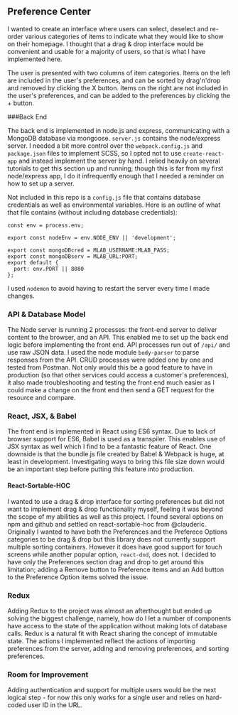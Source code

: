## Preference Center

I wanted to create an interface where users can select, deselect and re-order various categories of items to indicate what they would like to show on their homepage. I thought that a drag & drop interface would be convenient and usable for a majority of users, so that is what I have implemented here. 

The user is presented with two columns of item categories. Items on the left are included in the user's preferences, and can be sorted by drag'n'drop and removed by clicking the X button. Items on the right are not included in the user's preferences, and can be added to the preferences by clicking the + button. 

###Back End

The back end is implemented in node.js and express, communicating with a MongoDB database via mongoose. 
`server.js` contains the node/express server. I needed a bit more control over the `webpack.config.js` and `package.json` files to implement SCSS, so I opted not to use `create-react-app` and instead implement the server by hand. I relied heavily on several tutorials to get this section up and running; though this is far from my first node/express app, I do it infrequently enough that I needed a reminder on how to set up a server. 

Not included in this repo is a `config.js` file that contains database credentials as well as environmental variables. Here is an outline of what that file contains (without including database credentials):

```
const env = process.env;

export const nodeEnv = env.NODE_ENV || 'development';

export const mongoDBcred = MLAB_USERNAME:MLAB_PASS;
export const mongoDBserv = MLAB_URL:PORT;
export default {
  port: env.PORT || 8080
};
```

I used `nodemon` to avoid having to restart the server every time I made changes. 

### API & Database Model

The Node server is running 2 processes: the front-end server to deliver content to the browser, and an API. This enabled me to set up the back end logic before implementing the front end. API processes run out of `/api/` and use raw JSON data. I used the node module `body-parser` to parse responses from the API. CRUD processes were added one by one and tested from Postman. Not only would this be a good feature to have in production (so that other services could access a customer's preferences), it also made troubleshooting and testing the front end much easier as I could make a change on the front end then send a GET request for the resource and compare. 

### React, JSX, & Babel

The front end is implemented in React using ES6 syntax. Due to lack of browser support for ES6, Babel is used as a transpiler. This enables use of JSX syntax as well which I find to be a fantastic feature of React. One downside is that the bundle.js file created by Babel & Webpack is huge, at least in development. Investigating ways to bring this file size down would be an important step before putting this feature into production. 

#### React-Sortable-HOC
I wanted to use a drag & drop interface for sorting preferences but did not want to implement drag & drop functionality myself, feeling it was beyond the scope of my abilities as well as this project. I found several options on npm and github and settled on react-sortable-hoc from @clauderic. Originally I wanted to have both the Preferences and the Preferece Options categories to be drag & drop but this library does not currently support multiple sorting containers. However it does have good support for touch screens while another popular option, `react-dnd`, does not. I decided to have only the Preferences section drag and drop to get around this limitation; adding a Remove button to Preference items and an Add button to the Preference Option items solved the issue. 

### Redux
Adding Redux to the project was almost an afterthought but ended up solving the biggest challenge, namely, how do I let a number of components have access to the state of the application without making lots of database calls. Redux is a natural fit with React sharing the concept of immutable state. The actions I implemented reflect the actions of importing preferences from the server, adding and removing preferences, and sorting preferences. 

### Room for Improvement
Adding authentication and support for multiple users would be the next logical step - for now this only works for a single user and relies on hard-coded user ID in the URL. 